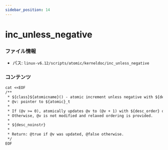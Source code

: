 ```yaml
---
sidebar_position: 14
---
```

# inc_unless_negative

### ファイル情報

- パス: `linux-v6.12/scripts/atomic/kerneldoc/inc_unless_negative`

### コンテンツ

```txt
cat <<EOF
/**
 * ${class}${atomicname}() - atomic increment unless negative with ${desc_order} ordering
 * @v: pointer to ${atomic}_t
 *
 * If (@v >= 0), atomically updates @v to (@v + 1) with ${desc_order} ordering.
 * Otherwise, @v is not modified and relaxed ordering is provided.
 *
 * ${desc_noinstr}
 *
 * Return: @true if @v was updated, @false otherwise.
 */
EOF

```
